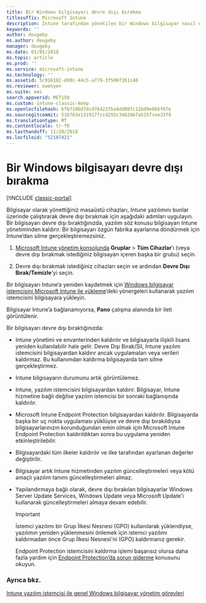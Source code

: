 ```yaml
---
title: Bir Windows bilgisayarı devre dışı bırakma
titlesuffix: Microsoft Intune
description: Intune tarafından yönetilen bir Windows bilgisayar nasıl devre dışı bırakılır?
keywords: ''
author: dougeby
ms.author: dougeby
manager: dougeby
ms.date: 01/01/2018
ms.topic: article
ms.prod: ''
ms.service: microsoft-intune
ms.technology: ''
ms.assetid: 5c916182-d99c-44c5-a779-3f596f261c40
ms.reviewer: owenyen
ms.suite: ems
search.appverid: MET150
ms.custom: intune-classic-keep
ms.openlocfilehash: bfb7186d7dcd764237ba4dd00fc12bd9e666f67e
ms.sourcegitcommit: 51b763e131917fccd255c346286fa515fcee33f0
ms.translationtype: MT
ms.contentlocale: tr-TR
ms.lasthandoff: 11/20/2018
ms.locfileid: "52187421"
---
```

# <a name="retire-a-windows-pc"></a>Bir Windows bilgisayarı devre dışı bırakma

[!INCLUDE [classic-portal](includes/classic-portal.md)]

Bilgisayar olarak yönettiğiniz masaüstü cihazları, Intune yazılımını bunlar üzerinde çalıştırarak devre dışı bırakmak için aşağıdaki adımları uygulayın. Bir bilgisayarı devre dışı bıraktığınızda, yazılım söz konusu bilgisayarı Intune yönetiminden kaldırır. Bir bilgisayarı özgün fabrika ayarlarına döndürmek için Intune’dan silme gerçekleştiremezsiniz.

1.  [Microsoft Intune yönetim konsolunda](https://manage.microsoft.com/) **Gruplar** &gt; **Tüm Cihazlar**’ı (veya devre dışı bırakmak istediğiniz bilgisayarı içeren başka bir grubu) seçin.

2.  Devre dışı bırakmak istediğiniz cihazları seçin ve ardından **Devre Dışı Bırak/Temizle**'yi seçin.

Bir bilgisayarı Intune’a yeniden kaydetmek için [Windows bilgisayar istemcisini Microsoft Intune ile yükleme](install-the-windows-pc-client-with-microsoft-intune.md)’deki yönergeleri kullanarak yazılım istemcisini bilgisayara yükleyin.

Bilgisayar Intune’a bağlanamıyorsa, **Pano** çalışma alanında bir ileti görüntülenir.

Bir bilgisayarı devre dışı bıraktığınızda:

-   Intune yönetimi ve envanterinden kaldırılır ve bilgisayarla ilişkili lisans yeniden kullanılabilir hale gelir. Devre Dışı Bırak/Sil, Intune yazılım istemcisini bilgisayardan kaldırır ancak uygulamaları veya verileri kaldırmaz. Bu kullanımdan kaldırma bilgisayarda tam silme gerçekleştirmez.

-   Intune bilgisayarın durumunu artık görüntülemez.

-   Intune, yazılım istemcisini bilgisayardan kaldırır. Bilgisayar, Intune hizmetine bağlı değilse yazılım istemcisi bir sonraki bağlanışında kaldırılır.

-   Microsoft Intune Endpoint Protection bilgisayardan kaldırılır. Bilgisayarda başka bir uç nokta uygulaması yüklüyse ve devre dışı bırakıldıysa bilgisayarlarınızın korunduğundan emin olmak için Microsoft Intune Endpoint Protection kaldırıldıktan sonra bu uygulama yeniden etkinleştirilebilir.

-   Bilgisayardaki tüm ilkeler kaldırılır ve ilke tarafından ayarlanan değerler değiştirilir.

-   Bilgisayar artık Intune hizmetinden yazılım güncelleştirmeleri veya kötü amaçlı yazılım tanımı güncelleştirmeleri almaz.

-   Yapılandırmaya bağlı olarak, devre dışı bırakılan bilgisayarlar Windows Server Update Services, Windows Update veya Microsoft Update'i kullanarak güncelleştirmeleri almaya devam edebilir.

    > [!IMPORTANT]
    > İstemci yazılımı bir Grup İlkesi Nesnesi (GPO) kullanılarak yüklendiyse, yazılımın yeniden yüklenmesini önlemek için istemci yazılımı kaldırmadan önce Grup İlkesi Nesnesi'ni (GPO) kaldırmanız gerekir.

    Endpoint Protection istemcisini kaldırma işlemi başarısız olursa daha fazla yardım için [Endpoint Protection’da sorun giderme](/intune/troubleshoot-endpoint-protection-in-microsoft-intune) konusunu okuyun.

### <a name="see-also"></a>Ayrıca bkz.

[Intune yazılım istemcisi ile genel Windows bilgisayar yönetim görevleri](common-windows-pc-management-tasks-with-the-microsoft-intune-computer-client.md)